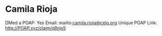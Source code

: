 # Camila Rioja

DMed a POAP: Yes
Email: mailto:camila.rioja@celo.org
Unique POAP Link: http://POAP.xyz/claim/q8njs5